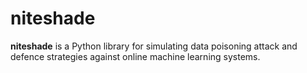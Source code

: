 niteshade
=========

**niteshade** is a Python library for simulating data poisoning attack and 
defence strategies against online machine learning systems.

